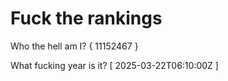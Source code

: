 # Fuck the rankings

Who the hell am I?
{ 11152467 }

What fucking year is it?
[ 2025-03-22T06:10:00Z ]
